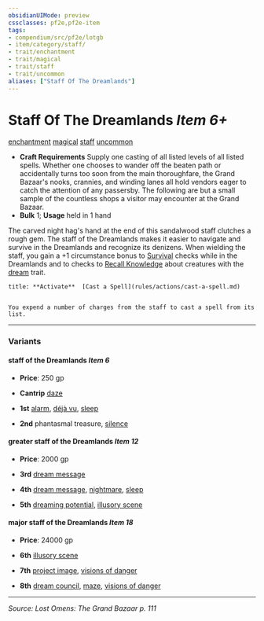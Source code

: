 ```yaml
---
obsidianUIMode: preview
cssclasses: pf2e,pf2e-item
tags:
- compendium/src/pf2e/lotgb
- item/category/staff/
- trait/enchantment
- trait/magical
- trait/staff
- trait/uncommon
aliases: ["Staff Of The Dreamlands"]
---
```

# Staff Of The Dreamlands *Item 6+*  
[enchantment](rules/traits/enchantment.md "Enchantment School Trait")  [magical](rules/traits/magical.md "Magical Item Trait")  [staff](rules/traits/staff.md "Staff Item Trait")  [uncommon](rules/traits/uncommon.md "Uncommon Rarity Trait")  

- **Craft Requirements** Supply one casting of all listed levels of all listed spells. Whether one chooses to wander off the beaten path or accidentally turns too soon from the main thoroughfare, the Grand Bazaar's nooks, crannies, and winding lanes all hold vendors eager to catch the attention of any passersby. The following are but a small sample of the countless shops a visitor may encounter at the Grand Bazaar.
- **Bulk** 1; **Usage** held in 1 hand

The carved night hag's hand at the end of this sandalwood staff clutches a rough gem. The staff of the Dreamlands makes it easier to navigate and survive in the Dreamlands and recognize its denizens. When wielding the staff, you gain a +1 circumstance bonus to [Survival](compendium/skills.md#Survival) checks while in the Dreamlands and to checks to [Recall Knowledge](rules/actions/recall-knowledge.md) about creatures with the [dream](rules/traits/dream-b2.md "Dream Creature Type Trait") trait.

```ad-embed-ability
title: **Activate**  [Cast a Spell](rules/actions/cast-a-spell.md)


You expend a number of charges from the staff to cast a spell from its list.
```

---

### Variants

#### staff of the Dreamlands *Item 6*

- **Price**: 250 gp

- **Cantrip** [daze](compendium/spells/daze.md)
- **1st** [alarm](compendium/spells/alarm.md), [déjà vu](compendium/spells/deja-vu-apg.md), [sleep](compendium/spells/sleep.md)
- **2nd** phantasmal treasure, [silence](compendium/spells/silence.md)

#### greater staff of the Dreamlands *Item 12*

- **Price**: 2000 gp

- **3rd** [dream message](compendium/spells/dream-message.md)
- **4th** [dream message](compendium/spells/dream-message.md), [nightmare](compendium/spells/nightmare.md), [sleep](compendium/spells/sleep.md)
- **5th** [dreaming potential](compendium/spells/dreaming-potential.md), [illusory scene](compendium/spells/illusory-scene.md)

#### major staff of the Dreamlands *Item 18*

- **Price**: 24000 gp

- **6th** [illusory scene](compendium/spells/illusory-scene.md)
- **7th** [project image](compendium/spells/project-image.md), [visions of danger](compendium/spells/visions-of-danger.md)
- **8th** [dream council](compendium/spells/dream-council.md), [maze](compendium/spells/maze.md), [visions of danger](compendium/spells/visions-of-danger.md)

---
*Source: Lost Omens: The Grand Bazaar p. 111*